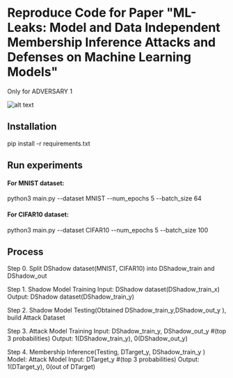 

# Reproduce Code for Paper "ML-Leaks: Model and Data Independent Membership Inference Attacks and Defenses on Machine Learning Models" 
Only for ADVERSARY 1

![alt text](https://cdn-fusion.imgcdn.store/i/2024/2106384aa5ba04ed.jpeg)

## Installation

pip install -r requirements.txt

## Run experiments

#### For MNIST dataset: 

python3 main.py --dataset MNIST --num_epochs 5 --batch_size 64

#### For CIFAR10 dataset: 

python3 main.py --dataset CIFAR10 --num_epochs 5 --batch_size 100



## Process
Step 0. Split DShadow dataset(MNIST, CIFAR10) into DShadow_train and DShadow_out

Step 1. Shadow Model Training
        Input: DShadow dataset(DShadow_train_x)
        Output: DShadow dataset(DShadow_train_y)

Step 2. Shadow Model Testing(Obtained DShadow_train_y,DShadow_out_y ), build Attack Dataset

Step 3. Attack Model Training
        Input:  DShadow_train_y, DShadow_out_y   #(top 3 probabilities)
        Output: 1(DShadow_train_y), 0(DShadow_out_y)

Step 4. Membership Inference(Testing, DTarget_y, DShadow_train_y )
        Model: Attack Model
        Input: DTarget_y #(top 3 probabilities)
        Output: 1(DTarget_y), 0(out of DTarget)




​
 





